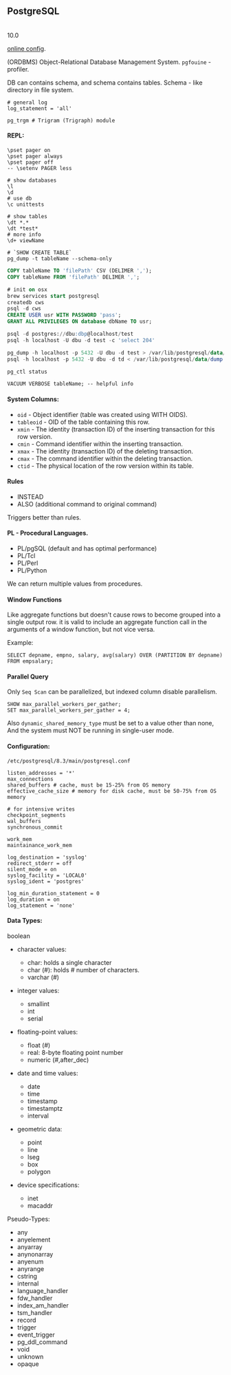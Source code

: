 PostgreSQL
-
<br>10.0

[online config](http://pgtune.leopard.in.ua/).

(ORDBMS) Object-Relational Database Management System.
`pgfouine` - profiler.

DB can contains schema, and schema contains tables.
Schema - like directory in file system.

````
# general log
log_statement = 'all'

pg_trgm # Trigram (Trigraph) module
````

#### REPL:

````
\pset pager on
\pset pager always
\pset pager off
-- \setenv PAGER less

# show databases
\l
\d
# use db
\c unittests

# show tables
\dt *.*
\dt *test*
# more info
\d+ viewName

# `SHOW CREATE TABLE`
pg_dump -t tableName --schema-only
````

````sql
COPY tableName TO 'filePath' CSV (DELIMER ',');
COPY tableName FROM 'filePath' DELIMER ',';

# init on osx
brew services start postgresql
createdb cws
psql -d cws
CREATE USER usr WITH PASSWORD 'pass';
GRANT ALL PRIVILEGES ON database dbName TO usr;

psql -d postgres://dbu:dbp@localhost/test
psql -h localhost -U dbu -d test -c 'select 204'

pg_dump -h localhost -p 5432 -U dbu -d test > /var/lib/postgresql/data/dump.sql
psql -h localhost -p 5432 -U dbu -d td < /var/lib/postgresql/data/dump.sql

pg_ctl status
````

````
VACUUM VERBOSE tableName; -- helpful info
````

#### System Columns:

* `oid` - Object identifier (table was created using WITH OIDS).
* `tableoid` - OID of the table containing this row.
* `xmin` - The identity (transaction ID) of the inserting transaction for this row version.
* `cmin` - Command identifier within the inserting transaction.
* `xmax` - The identity (transaction ID) of the deleting transaction.
* `cmax` - The command identifier within the deleting transaction.
* `ctid` - The physical location of the row version within its table.

#### Rules

* INSTEAD
* ALSO (additional command to original command)

Triggers better than rules.

#### PL - Procedural Languages.

* PL/pgSQL (default and has optimal performance)
* PL/Tcl
* PL/Perl
* PL/Python

We can return multiple values from procedures.

#### Window Functions

Like aggregate functions but doesn't cause rows to become grouped into a single output row.
it is valid to include an aggregate function call in the arguments of a window function,
but not vice versa.

Example:

````
SELECT depname, empno, salary, avg(salary) OVER (PARTITION BY depname)
FROM empsalary;
````

#### Parallel Query

Only `Seq Scan` can be parallelized,
but indexed column disable parallelism.

````
SHOW max_parallel_workers_per_gather;
SET max_parallel_workers_per_gather = 4;
````

Also `dynamic_shared_memory_type` must be set to a value other than none,
And the system must NOT be running in single-user mode.

#### Configuration:

`/etc/postgresql/8.3/main/postgresql.conf`

````
listen_addresses = '*'
max_connections
shared_buffers # cache, must be 15-25% from OS memory
effective_cache_size # memory for disk cache, must be 50-75% from OS memory

# for intensive writes
checkpoint_segments
wal_buffers
synchronous_commit

work_mem
maintainance_work_mem

log_destination = 'syslog'
redirect_stderr = off
silent_mode = on
syslog_facility = 'LOCAL0'
syslog_ident = 'postgres'

log_min_duration_statement = 0
log_duration = on
log_statement = 'none'
````

#### Data Types:

boolean

* character values:
  * char: holds a single character
  * char (#): holds # number of characters.
  * varchar (#)

* integer values:
  * smallint
  * int
  * serial

* floating-point values:
  * float (#)
  * real: 8-byte floating point number
  * numeric (#,after_dec)

* date and time values:
  * date
  * time
  * timestamp
  * timestamptz
  * interval

* geometric data:
  * point
  * line
  * lseg
  * box
  * polygon

* device specifications:
  * inet
  * macaddr

Pseudo-Types:

* any
* anyelement
* anyarray
* anynonarray
* anyenum
* anyrange
* cstring
* internal
* language_handler
* fdw_handler
* index_am_handler
* tsm_handler
* record
* trigger
* event_trigger
* pg_ddl_command
* void
* unknown
* opaque
